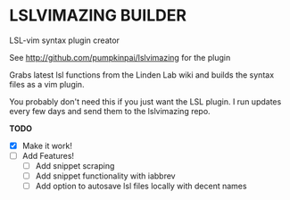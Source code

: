 # LSLVIMAZING BUILDER
LSL-vim syntax plugin creator

See http://github.com/pumpkinpai/lslvimazing for the plugin

Grabs latest lsl functions from the Linden Lab wiki and builds the syntax files as a vim plugin.

You probably don't need this if you just want the LSL plugin.  I run updates every few days and send them to the lslvimazing repo.

**TODO**
- [x] Make it work!
- [ ] Add Features!
  - [ ] Add snippet scraping
  - [ ] Add snippet functionality with iabbrev
  - [ ] Add option to autosave lsl files locally with decent names
